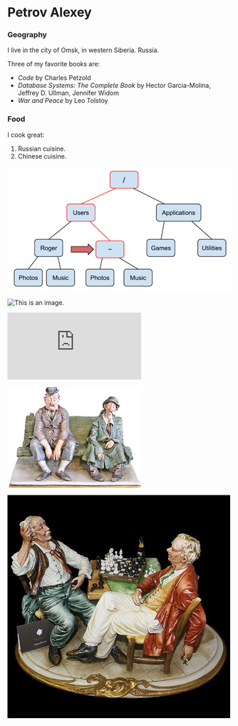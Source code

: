 # Petrov Alexey

### Geography

I live in the city of Omsk, in western Siberia. Russia.

Three of my favorite books are:

- *Code* by Charles Petzold
- *Database Systems: The Complete Book* by Hector Garcia-Molina, Jeffrey D. Ullman, Jennifer Widom
- *War and Peace* by Leo Tolstoy

### Food

I cook great:

1. Russian cuisine.
2. Chinese cuisine.

![](Images/redtree.png)

![This is an image.](https://github.com/yihui/xaringan/releases/download/v0.0.2/karl-moustache.jpg)

![This is an certificationx.](https://github.com/Petrrole/Repogit_temp1/blob/master/Images/Coursera%20NWMV7BWX77AR.pdf)

![](Images/80245ea6aa.jpg)

![jpeg capo.](Images/171_statuetka_shakhmatisty.jpeg)
